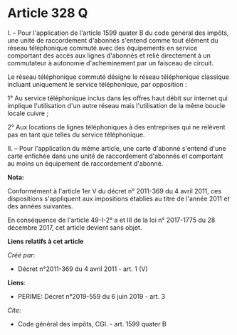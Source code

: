 # Article 328 Q

I. – Pour l'application de l'article 1599 quater B du code général des impôts, une unité de raccordement d'abonnés s'entend
comme tout élément du réseau téléphonique commuté avec des équipements en service comportant des accès aux lignes d'abonnés
et relié directement à un commutateur à autonomie d'acheminement par un faisceau de circuit.

Le réseau téléphonique commuté désigne le réseau téléphonique classique incluant uniquement le service téléphonique, par
opposition :

1° Au service téléphonique inclus dans les offres haut débit sur internet qui implique l'utilisation d'un autre réseau mais
l'utilisation de la même boucle locale cuivre ;

2° Aux locations de lignes téléphoniques à des entreprises qui ne relèvent pas en tant que telles du service téléphonique.

II. – Pour l'application du même article, une carte d'abonné s'entend d'une carte enfichée dans une unité de raccordement
d'abonnés et comportant au moins un équipement de raccordement d'abonné.

**Nota:**

Conformément à l'article 1er V du décret n° 2011-369 du 4 avril 2011, ces dispositions s'appliquent aux impositions établies
au titre de l'année 2011 et des années suivantes.

En conséquence de l'article 49-I-2° a et III de la loi n° 2017-1775 du 28 décembre 2017, cet article devient sans objet.

**Liens relatifs à cet article**

_Créé par_:

  - Décret n°2011-369 du 4 avril 2011 - art. 1 (V)

**Liens**:

  - PERIME: Décret n°2019-559 du 6 juin 2019 - art. 3

_Cite_:

  - Code général des impôts, CGI. - art. 1599 quater B
